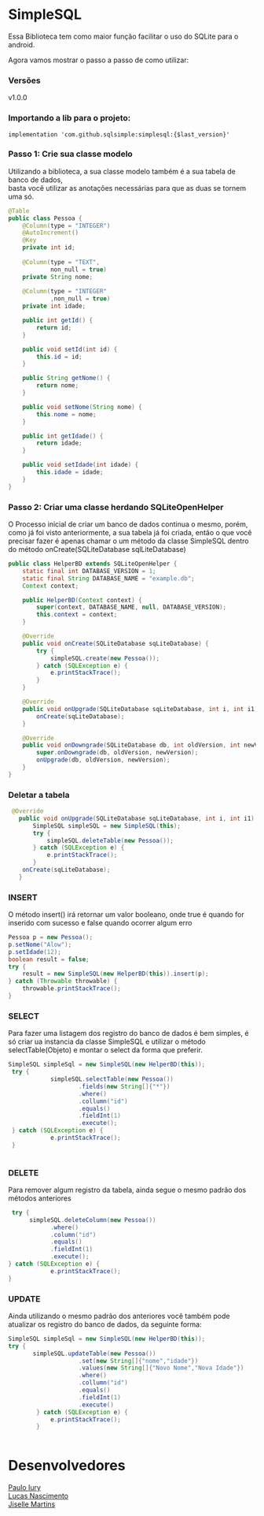 # SimpleSQL

Essa Biblioteca tem como maior função facilitar o uso do SQLite para o android.

Agora vamos mostrar o passo a passo de como utilizar:
### Versões
v1.0.0

### Importando a lib para o projeto:
```GRADLLE
implementation 'com.github.sqlsimple:simplesql:{$last_version}'
```
### Passo 1: Crie sua classe modelo
  Utilizando a biblioteca, a sua classe modelo também é a sua tabela de banco de dados,  
  basta você utilizar as anotações necessárias para que as duas se tornem uma só.
```JAVA
@Table
public class Pessoa {
    @Column(type = "INTEGER")
    @AutoIncrement()
    @Key
    private int id;
	
    @Column(type = "TEXT",
            non_null = true)
    private String nome;
	
    @Column(type = "INTEGER"
            ,non_null = true)
    private int idade;

    public int getId() {
        return id;
    }

    public void setId(int id) {
        this.id = id;
    }

    public String getNome() {
        return nome;
    }

    public void setNome(String nome) {
        this.nome = nome;
    }

    public int getIdade() {
        return idade;
    }

    public void setIdade(int idade) {
        this.idade = idade;
    }
}

```

### Passo 2: Criar uma classe herdando SQLiteOpenHelper
O Processo inicial de criar um banco de dados continua o mesmo, porém, como já foi visto anteriormente, a sua tabela já foi criada, então o que você precisar fazer é apenas chamar o um método da classe SimpleSQL dentro do método onCreate(SQLiteDatabase sqlLiteDatabase)

```JAVA
public class HelperBD extends SQLiteOpenHelper {
    static final int DATABASE_VERSION = 1;
    static final String DATABASE_NAME = "example.db";
    Context context;

    public HelperBD(Context context) {
        super(context, DATABASE_NAME, null, DATABASE_VERSION);
        this.context = context;
    }

    @Override
    public void onCreate(SQLiteDatabase sqLiteDatabase) {
        try {
            simpleSQL.create(new Pessoa());
        } catch (SQLException e) {
            e.printStackTrace();
        }
    }

    @Override
    public void onUpgrade(SQLiteDatabase sqLiteDatabase, int i, int i1) 
        onCreate(sqLiteDatabase);
    }

    @Override
    public void onDowngrade(SQLiteDatabase db, int oldVersion, int newVersion) {
        super.onDowngrade(db, oldVersion, newVersion);
        onUpgrade(db, oldVersion, newVersion);
    }
}
```
### Deletar a tabela
 ```JAVA
  @Override
    public void onUpgrade(SQLiteDatabase sqLiteDatabase, int i, int i1) {
        SimpleSQL simpleSQL = new SimpleSQL(this);
        try {
            simpleSQL.deleteTable(new Pessoa());
        } catch (SQLException e) {
            e.printStackTrace();
        }
	 onCreate(sqLiteDatabase);
    }
```
### INSERT
O método insert() irá retornar um valor booleano, onde true é quando for inserido com sucesso e false quando ocorrer algum erro
```JAVA
Pessoa p = new Pessoa();
p.setNome("Alow");
p.setIdade(12);
boolean result = false;
try {
	result = new SimpleSQL(new HelperBD(this)).insert(p);
} catch (Throwable throwable) {
	throwable.printStackTrace();
}
```

### SELECT
Para fazer uma listagem dos registro do banco de dados é bem simples, é só criar ua instancia da classe SimpleSQL e utilizar o método selectTable(Objeto) e montar o select da forma que preferir.
```JAVA
SimpleSQL simpleSql = new SimpleSQL(new HelperBD(this));
 try {
            simpleSQL.selectTable(new Pessoa())
                    .fields(new String[]{"*"})
                    .where()
                    .collumn("id")
                    .equals()
                    .fieldInt(1)
                    .execute();
 } catch (SQLException e) {
            e.printStackTrace();
 }
 
```
### DELETE
Para remover algum registro da tabela, ainda segue o mesmo padrão dos métodos anteriores
```JAVA
 try {
      simpleSQL.deleteColumn(new Pessoa())
            .where()
            .column("id")
            .equals()
            .fieldInt(1)
            .execute();
} catch (SQLException e) {
            e.printStackTrace();
}
```
### UPDATE
Ainda utilizando o mesmo padrão dos anteriores você também pode atualizar os registro do banco de dados, da seguinte forma:  
```JAVA
SimpleSQL simpleSql = new SimpleSQL(new HelperBD(this));
try {
       simpleSQL.updateTable(new Pessoa())
                    .set(new String[]{"nome","idade"})
                    .values(new String[]{"Novo Nome","Nova Idade"})
                    .where()
                    .collumn("id")
                    .equals()
                    .fieldInt(1)
                    .execute()
        } catch (SQLException e) {
            e.printStackTrace();
        }
 
```
 
# Desenvolvedores
<a href="https://github.com/PauloYR">Paulo Iury<a>  
<a href="https://github.com/LukNasc">Lucas Nascimento<a>  
<a href="https://github.com/jisellevms">Jiselle Martins<a>  
